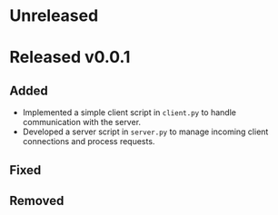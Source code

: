 # Unreleased

# Released v0.0.1

## Added
- Implemented a simple client script in `client.py` to handle communication with the server.
- Developed a server script in `server.py` to manage incoming client connections and process requests.

## Fixed

## Removed